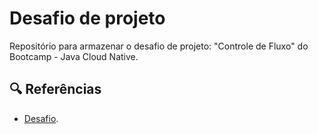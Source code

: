 # Desafio de projeto
Repositório para armazenar o desafio de projeto: "Controle de Fluxo" do Bootcamp - Java Cloud Native.

## 🔍 Referências
- [Desafio](https://github.com/digitalinnovationone/trilha-java-basico/tree/main/desafios/controle-fluxo).